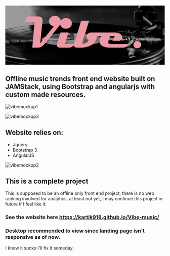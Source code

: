 ![](res/slide/vibeslide.png)



## Offline music trends front end website built on JAMStack, using Bootstrap and angularjs with custom made resources.


![vibemockup1](https://user-images.githubusercontent.com/48270786/71745650-b7150d80-2e90-11ea-8a18-133965d312d9.png)


![vibemockup3](https://user-images.githubusercontent.com/48270786/71745666-c1370c00-2e90-11ea-9af4-232468f19ed4.png)


## Website relies on:

* Jquery
* Bootstrap 3
* AngularJS


![vibemockup2](https://user-images.githubusercontent.com/48270786/71745669-c3996600-2e90-11ea-8afa-4359a3ee5b60.png)

## This is a complete project
This is supposed to be an offline only front end  project,
there is no web ranking involved for analytics, at least not yet, I may continue
this project in future if I feel like it.

### See the website here https://kartik918.github.io/Vibe-music/

### Desktop recommended to view since landing page isn't responsive as of now.

I know it sucks I'll fix it someday.
